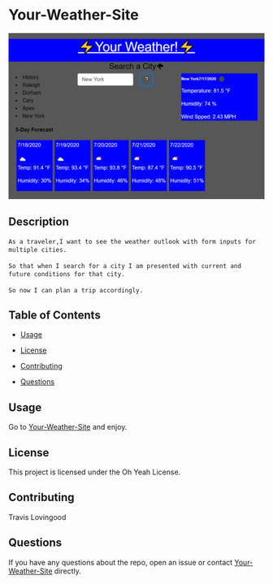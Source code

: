 # Your-Weather-Site

![Your Weather Site!](./pics/weather.PNG)      


## Description
```
As a traveler,I want to see the weather outlook with form inputs for multiple cities.
 
So that when I search for a city I am presented with current and future conditions for that city. 

So now I can plan a trip accordingly.
```

## Table of Contents 

* [Usage](#usage)

* [License](#license)

* [Contributing](#contributing)

* [Questions](#questions)


## Usage

Go to [Your-Weather-Site](https://travislovingood.github.io/Your-Weather-Site/) and enjoy.


## License

This project is licensed under the Oh Yeah License.
  
## Contributing

Travis Lovingood

## Questions

If you have any questions about the repo, open an issue or contact [Your-Weather-Site](https://github.com/TravisLovingood/Your-Weather-Site) directly.

